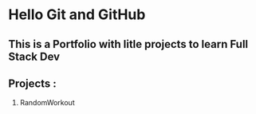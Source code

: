 # Hello Git and GitHub

## This is a Portfolio with litle projects to learn Full Stack Dev

## Projects :

1. RandomWorkout